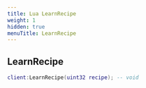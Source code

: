 ```yaml
---
title: Lua LearnRecipe
weight: 1
hidden: true
menuTitle: LearnRecipe
---
```

## LearnRecipe
```lua
client:LearnRecipe(uint32 recipe); -- void
```